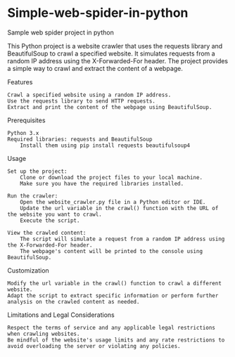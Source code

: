 # Simple-web-spider-in-python
Sample web spider project in python

This Python project is a website crawler that uses the requests library and BeautifulSoup to crawl a specified website. It simulates requests from a random IP address using the X-Forwarded-For header. The project provides a simple way to crawl and extract the content of a webpage.

Features

    Crawl a specified website using a random IP address.
    Use the requests library to send HTTP requests.
    Extract and print the content of the webpage using BeautifulSoup.

Prerequisites

    Python 3.x
    Required libraries: requests and BeautifulSoup
        Install them using pip install requests beautifulsoup4

Usage

    Set up the project:
        Clone or download the project files to your local machine.
        Make sure you have the required libraries installed.

    Run the crawler:
        Open the website_crawler.py file in a Python editor or IDE.
        Update the url variable in the crawl() function with the URL of the website you want to crawl.
        Execute the script.

    View the crawled content:
        The script will simulate a request from a random IP address using the X-Forwarded-For header.
        The webpage's content will be printed to the console using BeautifulSoup.

Customization

    Modify the url variable in the crawl() function to crawl a different website.
    Adapt the script to extract specific information or perform further analysis on the crawled content as needed.

Limitations and Legal Considerations

    Respect the terms of service and any applicable legal restrictions when crawling websites.
    Be mindful of the website's usage limits and any rate restrictions to avoid overloading the server or violating any policies.
